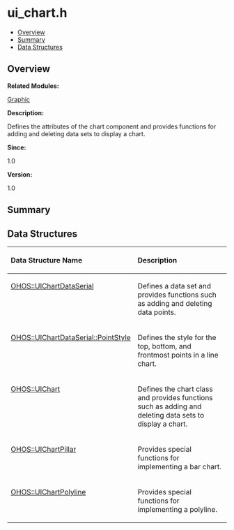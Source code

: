 # ui\_chart.h<a name="EN-US_TOPIC_0000001054799583"></a>

-   [Overview](#section1839755769165629)
-   [Summary](#section1257724786165629)
-   [Data Structures](#nested-classes)

## **Overview**<a name="section1839755769165629"></a>

**Related Modules:**

[Graphic](graphic.md)

**Description:**

Defines the attributes of the chart component and provides functions for adding and deleting data sets to display a chart. 

**Since:**

1.0

**Version:**

1.0

## **Summary**<a name="section1257724786165629"></a>

## Data Structures<a name="nested-classes"></a>

<a name="table299010670165629"></a>
<table><thead align="left"><tr id="row122403296165629"><th class="cellrowborder" valign="top" width="50%" id="mcps1.1.3.1.1"><p id="p1022845855165629"><a name="p1022845855165629"></a><a name="p1022845855165629"></a>Data Structure Name</p>
</th>
<th class="cellrowborder" valign="top" width="50%" id="mcps1.1.3.1.2"><p id="p1864196527165629"><a name="p1864196527165629"></a><a name="p1864196527165629"></a>Description</p>
</th>
</tr>
</thead>
<tbody><tr id="row1129200545165629"><td class="cellrowborder" valign="top" width="50%" headers="mcps1.1.3.1.1 "><p id="p657059217165629"><a name="p657059217165629"></a><a name="p657059217165629"></a><a href="ohos-uichartdataserial.md">OHOS::UIChartDataSerial</a></p>
</td>
<td class="cellrowborder" valign="top" width="50%" headers="mcps1.1.3.1.2 "><p id="p1649524293165629"><a name="p1649524293165629"></a><a name="p1649524293165629"></a>Defines a data set and provides functions such as adding and deleting data points. </p>
</td>
</tr>
<tr id="row1566918607165629"><td class="cellrowborder" valign="top" width="50%" headers="mcps1.1.3.1.1 "><p id="p1556349776165629"><a name="p1556349776165629"></a><a name="p1556349776165629"></a><a href="ohos-uichartdataserial-pointstyle.md">OHOS::UIChartDataSerial::PointStyle</a></p>
</td>
<td class="cellrowborder" valign="top" width="50%" headers="mcps1.1.3.1.2 "><p id="p791900865165629"><a name="p791900865165629"></a><a name="p791900865165629"></a>Defines the style for the top, bottom, and frontmost points in a line chart. </p>
</td>
</tr>
<tr id="row1006242661165629"><td class="cellrowborder" valign="top" width="50%" headers="mcps1.1.3.1.1 "><p id="p1426837703165629"><a name="p1426837703165629"></a><a name="p1426837703165629"></a><a href="ohos-uichart.md">OHOS::UIChart</a></p>
</td>
<td class="cellrowborder" valign="top" width="50%" headers="mcps1.1.3.1.2 "><p id="p1170606456165629"><a name="p1170606456165629"></a><a name="p1170606456165629"></a>Defines the chart class and provides functions such as adding and deleting data sets to display a chart. </p>
</td>
</tr>
<tr id="row2058736702165629"><td class="cellrowborder" valign="top" width="50%" headers="mcps1.1.3.1.1 "><p id="p1122822329165629"><a name="p1122822329165629"></a><a name="p1122822329165629"></a><a href="ohos-uichartpillar.md">OHOS::UIChartPillar</a></p>
</td>
<td class="cellrowborder" valign="top" width="50%" headers="mcps1.1.3.1.2 "><p id="p1613942674165629"><a name="p1613942674165629"></a><a name="p1613942674165629"></a>Provides special functions for implementing a bar chart. </p>
</td>
</tr>
<tr id="row899959570165629"><td class="cellrowborder" valign="top" width="50%" headers="mcps1.1.3.1.1 "><p id="p1960880562165629"><a name="p1960880562165629"></a><a name="p1960880562165629"></a><a href="ohos-uichartpolyline.md">OHOS::UIChartPolyline</a></p>
</td>
<td class="cellrowborder" valign="top" width="50%" headers="mcps1.1.3.1.2 "><p id="p632312887165629"><a name="p632312887165629"></a><a name="p632312887165629"></a>Provides special functions for implementing a polyline. </p>
</td>
</tr>
</tbody>
</table>

